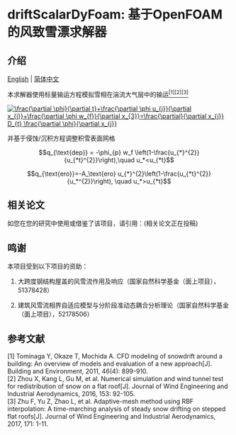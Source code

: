 # driftScalarDyFoam: 基于OpenFOAM的风致雪漂求解器

## 介绍

[English](./README.md) | [简体中文](./README_CN.md)

本求解器使用标量输运方程模拟雪相在湍流大气层中的输运[<sup>[1]](#refer-1)[<sup>[2]](#refer-2)[<sup>[3]](#refer-3)

<a href="https://www.codecogs.com/eqnedit.php?latex=\frac{\partial&space;\phi}{\partial&space;t}&plus;\frac{\partial&space;\phi&space;u_{j}}{\partial&space;x_{j}}&plus;\frac{\partial&space;\phi&space;w_{f}}{\partial&space;x_{3}}=\frac{\partial}{\partial&space;x_{j}}&space;D_{t}&space;\frac{\partial&space;\phi}{\partial&space;x_{j}}" target="_blank"><img src="https://latex.codecogs.com/gif.latex?\frac{\partial&space;\phi}{\partial&space;t}&plus;\frac{\partial&space;\phi&space;u_{j}}{\partial&space;x_{j}}&plus;\frac{\partial&space;\phi&space;w_{f}}{\partial&space;x_{3}}=\frac{\partial}{\partial&space;x_{j}}&space;D_{t}&space;\frac{\partial&space;\phi}{\partial&space;x_{j}}" title="\frac{\partial \phi}{\partial t}+\frac{\partial \phi u_{j}}{\partial x_{j}}+\frac{\partial \phi w_{f}}{\partial x_{3}}=\frac{\partial}{\partial x_{j}} D_{t} \frac{\partial \phi}{\partial x_{j}}" /></a>

并基于侵蚀/沉积方程调整积雪表面网格

$$q_{\text{dep}} = -\phi_{p} w_f \left(1-\frac{u_{*}^{2}}{u_{*t}^{2}}\right),\quad u_*<u_{*t}$$

$$q_{\text{ero}}=-A_\text{ero} u_{*}^{2}\left(1-\frac{u_{*t}^{2}}{u_*^{2}}\right), \quad u_*>u_{*t}$$


## 相关论文

如您在您的研究中使用或借鉴了该项目，请引用：(相关论文正在投稿)

## 鸣谢

本项目受到以下项目的资助：

1. 大跨度钢结构屋盖的风雪流作用及响应（国家自然科学基金（面上项目），51378428）

2. 建筑风雪流相界自适应模型与分阶段准动态耦合分析理论（国家自然科学基金（面上项目），52178506）
## 参考文献
<div id="refer-1"></div>
[1] Tominaga Y, Okaze T, Mochida A. CFD modeling of snowdrift around a building: An overview of models and evaluation of a new approach[J]. Building and Environment, 2011, 46(4): 899-910.

<div id="refer-2"></div>
[2] Zhou X, Kang L, Gu M, et al. Numerical simulation and wind tunnel test for redistribution of snow on a flat roof[J]. Journal of Wind Engineering and Industrial Aerodynamics, 2016, 153: 92-105.

<div id="refer-3"></div>
[3] Zhu F, Yu Z, Zhao L, et al. Adaptive-mesh method using RBF interpolation: A time-marching analysis of steady snow drifting on stepped flat roofs[J]. Journal of Wind Engineering and Industrial Aerodynamics, 2017, 171: 1-11.